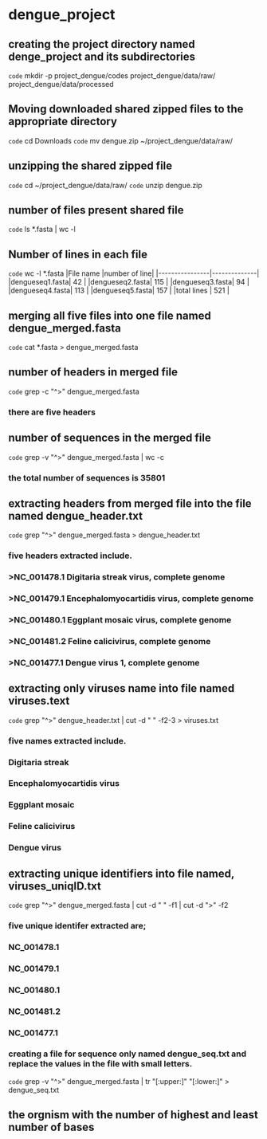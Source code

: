 # dengue_project

## creating the project directory named denge_project and its subdirectories
 `code` mkdir -p project_dengue/codes project_dengue/data/raw/ project_dengue/data/processed

## Moving downloaded shared zipped files to the appropriate directory
`code` cd Downloads
`code` mv dengue.zip ~/project_dengue/data/raw/

## unzipping the shared zipped file
`code` cd ~/project_dengue/data/raw/
`code` unzip dengue.zip

## number of files present shared file 
`code` ls *.fasta | wc -l

## Number of lines in each file
`code` wc -l *.fasta
  |File name       |number of line|
  |----------------|--------------|
  |dengueseq1.fasta| 42           |
  |dengueseq2.fasta| 115          |
  |dengueseq3.fasta| 94           |
  |dengueseq4.fasta| 113          |
  |dengueseq5.fasta| 157          |
  |total lines     | 521          |

## merging all five files into one file named dengue_merged.fasta
`code` cat *.fasta > dengue_merged.fasta

## number of headers in merged file
`code` grep -c "^>" dengue_merged.fasta
### there are five headers

## number of sequences in the merged file
`code` grep -v "^>" dengue_merged.fasta | wc -c
### the total number of sequences is  35801

## extracting headers from merged file into the file named dengue_header.txt
`code` grep "^>" dengue_merged.fasta > dengue_header.txt
### five headers extracted include.
### >NC_001478.1 Digitaria streak virus, complete genome
### >NC_001479.1 Encephalomyocartidis virus, complete genome
### >NC_001480.1 Eggplant mosaic virus, complete genome
### >NC_001481.2 Feline calicivirus, complete genome
### >NC_001477.1 Dengue virus 1, complete genome

## extracting only viruses name into file named viruses.text
`code` grep "^>" dengue_header.txt | cut -d " " -f2-3 > viruses.txt
### five names extracted include.
### Digitaria streak 
### Encephalomyocartidis virus
### Eggplant mosaic 
### Feline calicivirus
### Dengue virus 

## extracting unique identifiers into file named, viruses_uniqID.txt
`code` grep "^>" dengue_merged.fasta | cut -d " " -f1 | cut -d ">" -f2
### five unique identifer extracted are;
### NC_001478.1 
### NC_001479.1 
### NC_001480.1 
### NC_001481.2 
### NC_001477.1 

### creating a file for sequence only named dengue_seq.txt and replace the values in the file with small letters.
`code` grep -v "^>" dengue_merged.fasta | tr "[:upper:]" "[:lower:]" > dengue_seq.txt

## the orgnism with the number of highest and least number of bases

